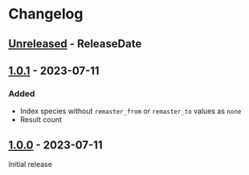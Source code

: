 # Changelog

## [Unreleased] - ReleaseDate

## [1.0.1] - 2023-07-11

### Added

- Index species without `remaster_from` or `remaster_to` values as `none`
- Result count

## [1.0.0] - 2023-07-11

Initial release

[Unreleased]: https://github.com/pwinckles/cassette-beasts-explorer/compare/v1.0.1...HEAD
[1.0.1]: https://github.com/pwinckles/cassette-beasts-explorer/compare/v1.0.0...v1.0.1
[1.0.0]: https://github.com/pwinckles/cassette-beasts-explorer/releases/tag/v1.0.0